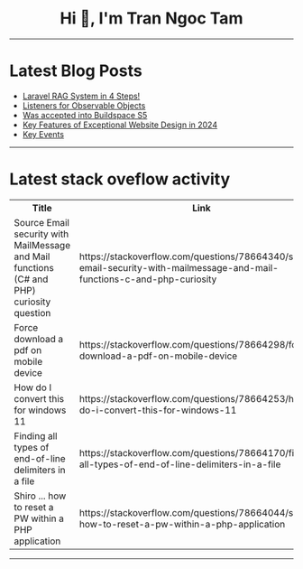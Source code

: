 <h1 align="center">Hi 👋, I'm Tran Ngoc Tam</h1>

---

# Latest Blog Posts 
<!-- BLOG-POST-LIST:START -->
- [Laravel RAG System in 4 Steps!](https://dev.to/alnutile/laravel-rag-system-in-4-steps-2jc)
- [Listeners for Observable Objects](https://dev.to/paulike/listeners-for-observable-objects-37pc)
- [Was accepted into Buildspace S5](https://dev.to/newtonmusyimi/was-accepted-into-buildspace-s5-3g65)
- [Key Features of Exceptional Website Design in 2024](https://dev.to/joycesemma/key-features-of-exceptional-website-design-in-2024-3npd)
- [Key Events](https://dev.to/paulike/key-events-4j35)
<!-- BLOG-POST-LIST:END -->

---

# Latest stack oveflow activity
<table>
  <tr><th>Title</th><th>Link</th></tr>
  <!-- STACKOVERFLOW:START --><tr><td>Source Email security with MailMessage and Mail functions &lpar;C# and PHP&rpar; curiosity question</td><td>https://stackoverflow.com/questions/78664340/source-email-security-with-mailmessage-and-mail-functions-c-and-php-curiosity</td></tr><tr><td>Force download a pdf on mobile device</td><td>https://stackoverflow.com/questions/78664298/force-download-a-pdf-on-mobile-device</td></tr><tr><td>How do I convert this for windows 11</td><td>https://stackoverflow.com/questions/78664253/how-do-i-convert-this-for-windows-11</td></tr><tr><td>Finding all types of end-of-line delimiters in a file</td><td>https://stackoverflow.com/questions/78664170/finding-all-types-of-end-of-line-delimiters-in-a-file</td></tr><tr><td>Shiro ... how to reset a PW within a PHP application</td><td>https://stackoverflow.com/questions/78664044/shiro-how-to-reset-a-pw-within-a-php-application</td></tr><!-- STACKOVERFLOW:END -->
</table>

---


